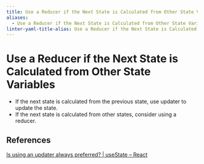 ```yaml
---
title: Use a Reducer if the Next State is Calculated from Other State Variables
aliases:
  - Use a Reducer if the Next State is Calculated from Other State Variables
linter-yaml-title-alias: Use a Reducer if the Next State is Calculated from Other State Variables
---
```


# Use a Reducer if the Next State is Calculated from Other State Variables

- If the next state is calculated from the previous state, use updater to update the state.
- If the next state is calculated from other states, consider using a reducer.

## References

[Is using an updater always preferred? | useState – React](https://react.dev/reference/react/useState#is-using-an-updater-always-preferred)
